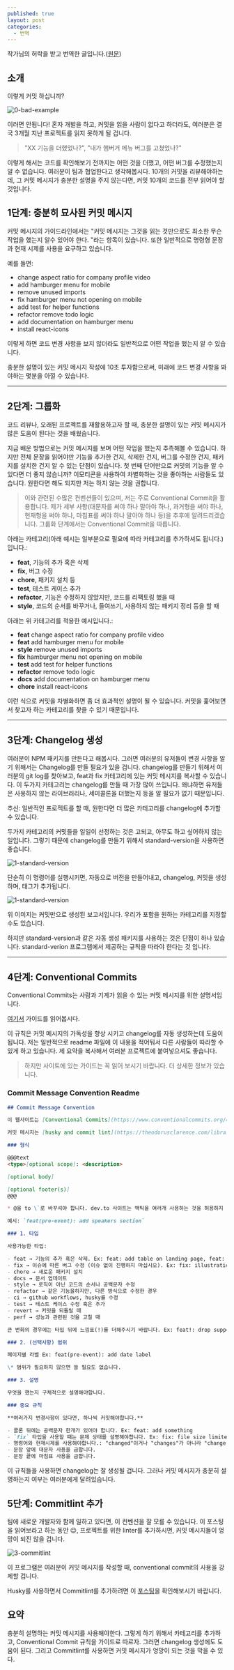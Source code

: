 ```yaml
---
published: true
layout: post
categories:
  - 번역
---
```

작가님의 허락을 받고 번역한 글입니다.([원문](https://dev.to/theodorusclarence/mindfully-commit-with-a-descriptive-message-4e8k))

## 소개
이렇게 커밋 하십니까?

![0-bad-example](https://dev-to-uploads.s3.amazonaws.com/uploads/articles/lubk2wn3jzb5tvm4nmbn.png)

이러면 안됩니다! 혼자 개발을 하고, 커밋을 읽을 사람이 없다고 하더라도, 여러분은 결국 3개월 지난 프로젝트를 읽지 못하게 될 겁니다.

> "XX 기능을 더했었나?", "내가 햄버거 메뉴 버그를 고쳤었나?"

이렇게 해서는 코드를 확인해보기 전까지는 어떤 것을 더했고, 어떤 버그를 수정했는지 알 수 없습니다. 여러분이 팀과 협업한다고 생각해봅시다. 10개의 커밋을 리뷰해야하는데, 그 커밋 메시지가 충분한 설명을 주지 않는다면, 커밋 10개의 코드를 전부 읽어야 할 것입니다.

## 1단계: 충분히 묘사된 커밋 메시지

커밋 메시지의 가이드라인에서는 "커밋 메시지는 그것을 읽는 것만으로도 최소한 무슨 작업을 했는지 알수 있어야 한다. "라는 항목이 있습니다. 또한 일반적으로 명령형 문장과 현재 시제를 사용을 요구하고 있습니다.

예를 들면:

- change aspect ratio for company profile video
- add hamburger menu for mobile
- remove unused imports
- fix hamburger menu not opening on mobile
- add test for helper functions
- refactor remove todo logic
- add documentation on hamburger menu
- install react-icons

이렇게 하면 코드 변경 사항을 보지 않더라도 일반적으로 어떤 작업을 했는지 알 수 있습니다.

충분한 설명이 있는 커밋 메시지 작성에 10초 투자함으로써, 미래에 코드 변경 사항을 봐야하는 몇분을 아낄 수 있습니다.

---

## 2단계: 그룹화
코드 리뷰나, 오래된 프로젝트를 재활용하고자 할 때, 충분한 설명이 있는 커밋 메시지가 많은 도움이 된다는 것을 배웠습니다.

지금 배운 방법으로는 커밋 메시지를 보며 어떤 작업을 했는지 추측해볼 수 있습니다. 하지만 전체 문장을 읽어야만 기능을 추가한 건지, 삭제한 건지, 버그를 수정한 건지, 패키지를 설치한 건지 알 수 있는 단점이 있습니다. 첫 번째 단어만으로 커밋의 기능을 알 수 있다면 더 좋지 않습니까? 이모티콘을 사용하여 차별화하는 것을 좋아하는 사람들도 있습니다. 원한다면 해도 되지만 저는 하지 않는 것을 권합니다.

> 이와 관련된 수많은 컨벤션들이 있으며, 저는 주로 Conventional Commit을 활용합니다. 제가 세부 사항(대문자를 써야 하나 말아야 하나, 과거형을 써야 하나, 현재형을 써야 하나, 마침표를 써야 하나 말아야 하나 등)을 추후에 알려드리겠습니다. 그룹화 단계에서는 Conventional Commit을 따릅니다.

아래는 카테고리(아래 예시는 일부분으로 필요에 따라 카테고리를 추가하셔도 됩니다.)입니다.:

- **feat**, 기능의 추가 혹은 삭제
- **fix**, 버그 수정
- **chore**, 패키지 설치 등
- **test**, 테스트 케이스 추가
- **refactor**, 기능은 수정하지 않았지만, 코드를 리팩토링 했을 때
- **style**, 코드의 순서를 바꾸거나, 들여쓰기, 사용하지 않는 패키지 정리 등을 할 때

아래는 위 카테고리를 적용한 예시입니다.:

- **feat** change aspect ratio for company profile video
- **feat** add hamburger menu for mobile
- **style** remove unused imports
- **fix** hamburger menu not opening on mobile
- **test** add test for helper functions
- **refactor** remove todo logic
- **docs** add documentation on hamburger menu
- **chore** install react-icons

이런 식으로 커밋을 차별화하면 좀 더 효과적인 설명이 될 수 있습니다. 커밋을 훑어보면서 찾고자 하는 카테고리를 찾을 수 있기 때문입니다.

---

## 3단계: Changelog 생성

여러분이 NPM 패키지를 만든다고 해봅시다. 그러면 여러분의 유저들이 변경 사항을 알기 위해서는 Changelog를 만들 필요가 있을 겁니다. changelog를 만들기 위해서 여러분의 git log를 찾아보고, feat과 fix 카테고리에 있는 커밋 메시지를 복사할 수 있습니다. 이 두가지 카테고리는 changelog를 만들 때 가장 많이 쓰입니다. 왜냐하면 유저들은 사용하지 않는 라이브러리나, 세미콜론을 더했는지 등을 알 필요가 없기 때문입니다.

추신: 일반적인 프로젝트를 할 때, 원한다면 더 많은 카테고리를 changelog에 추가할 수 있습니다.

두가지 카테고리의 커밋들을 일일이 선정하는 것은 고되고, 아무도 하고 싶어하지 않는 일입니다. 그렇기 때문에 changelog를 만들기 위해서 standard-version을 사용하면 좋습니다.

![1-standard-version](https://dev-to-uploads.s3.amazonaws.com/uploads/articles/tx51le6e0gbwd81p1t6k.png)

단순히 이 명령어를 실행시키면, 자동으로 버전을 만들어내고, changelog, 커밋을 생성하며, 태그가 추가됩니다.

![1-standard-version](https://dev-to-uploads.s3.amazonaws.com/uploads/articles/tx51le6e0gbwd81p1t6k.png)

위 이미지는 커밋만으로 생성된 보고서입니다. 우리가 포함을 원하는 카테고리를 지정할 수도 있습니다.

하지만 standard-version과 같은 자동 생성 패키지를 사용하는 것은 단점이 하나 있습니다. standard-verion 프로그램에서 제공하는 규칙을 따라야 한다는 것 입니다.

---

## 4단계: Conventional Commits

Conventional Commits는 사람과 기계가 읽을 수 있는 커밋 메시지를 위한 설명서입니다.

[여기서](https://www.conventionalcommits.org/en/v1.0.0/) 가이드를 읽어봅시다.

이 규칙은 커밋 메시지의 가독성을 향상 시키고 changelog를 자동 생성하는데 도움이 됩니다. 저는 일반적으로 readme 파일에 이 내용을 적어둬서 다른 사람들이 따라할 수 있게 하고 있습니다. 제 요약을 복사해서 여러분 프로젝트에 붙여넣으셔도 좋습니다.

> 하지만 사이트에 있는 가이드는 꼭 읽어 보시기 바랍니다. 더 상세한 정보가 있습니다.

### Commit Message Convention Readme

```markdown
## Commit Message Convention

이 웹사이트는 [Conventional Commits](https://www.conventionalcommits.org/en/v1.0.0/)을 준수합니다.

커밋 메시지는 [husky and commit lint](https://theodorusclarence.com/library/husky-commitlint-prettier)를 사용해 검증될 예정입니다. 아래 컨벤션을 따르지 않는다면, 커밋하실 수 없습니다.

### 형식

@@@text
<type>[optional scope]: <description>

[optional body]

[optional footer(s)]
@@@

* @을 to \`로 바꾸셔야 합니다. dev.to 사이트는 백틱을 여러개 사용하는 것을 허용하지 않고 있습니다.

예시: `feat(pre-event): add speakers section`

### 1. 타입

사용가능한 타입:

- feat → 기능의 추가 혹은 삭제. Ex: feat: add table on landing page, feat: remove table from landing page
- fix → 이슈에 따른 버그 수정 (이슈 없이 진행하지 마십시오). Ex: fix: illustration overflows in mobile view
- chore → 새로운 패키지 설치
- docs → 문서 업데이트
- style → 로직이 아닌 코드의 순서나 공백문자 수정
- refactor → 같은 기능을하지만, 다른 방식으로 수정한 경우
- ci → github workflows, husky를 수정
- test → 테스트 케이스 수정 혹은 추가
- revert → 커밋을 되돌릴 때
- perf → 성능과 관련된 것을 고칠 때

큰 변화의 경우에는 타입 뒤에 느낌표(!)를 더해주시기 바랍니다. Ex: feat!: drop support for internet explorer

### 2. (선택사항) 범위

페이지별 라벨 Ex: feat(pre-event): add date label

\* 범위가 필요하지 않으면 쓸 필요도 없습니다.

### 3. 설명

무엇을 했는지 구체적으로 설명해야합니다.

### 중요 규칙

**여러가지 변경사항이 있다면, 하나씩 커밋해야합니다.**

- 콜론 뒤에는 공백문자 한개가 있어야 합니다. Ex: feat: add something
- `fix` 타입을 사용할 때는 문제 상태를 설명해야합니다. Ex: fix: file size limiter not working
- 명령어와 현재시제를 사용해야합니다.: "changed"이거나 "changes"가 아니라 "change"로
- 문장 앞에 대문자 사용을 금합니다.
- 문장 끝에 마침표 사용을 금합니다.
```

이 규칙들을 사용하면 changelog는 잘 생성될 겁니다. 그러나 커밋 메시지가 충분히 설명하는지 여부는 여러분에게 달려있습니다.

## 5단계: Commitlint 추가 

팀에 새로운 개발자와 함께 일하고 있다면, 이 컨벤션을 잘 모를 수 있습니다. 이 포스팅을 읽어보라고 하는 동안 😉, 프로젝트를 위한 linter를 추가하시면, 커밋 메시지들이 엉망이 되진 않을 겁니다.

![3-commitlint](https://dev-to-uploads.s3.amazonaws.com/uploads/articles/uqsm84gkq1e2vc5i6goj.png)

이 프로그램은 여러분이 커밋 메시지를 작성할 때, conventional commit의 사용을 강제할 겁니다.

Husky를 사용하면서 Commitlint를 추가하려면 이 [포스팅](https://theodorusclarence.com/library/husky-commitlint-prettier#2-add-commitlint)을 확인해보시기 바랍니다. 

## 요약

충분히 설명하는 커밋 메시지를 사용해야한다. 
그렇게 하기 위해서 카테고리를 추가하고, Conventional Commit 규칙을 가이드로 따르자. 
그러면 changelog 생성에도 도움이 된다. 
그리고 Commitlint를 사용하면 커밋 메시지가 엉망이 되는 것을 막을 수 있다.
